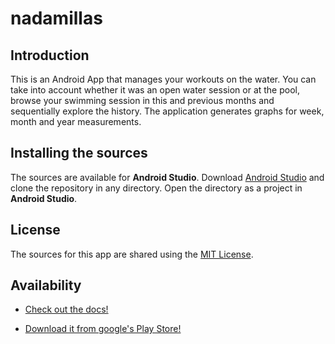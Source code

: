 # nadamillas

## Introduction

This is an Android App that manages your workouts on the water. You can take into account whether it was an open water session or at the pool, browse your swimming session in this and previous months and sequentially explore the history. The application generates graphs for week, month and year measurements.

## Installing the sources

The sources are available for **Android Studio**. Download [Android Studio](https://developers.android.com/) and clone the repository in any directory. Open the directory as a project in **Android Studio**.

## License

The sources for this app are shared using the [MIT License](LICENSE).

## Availability

- [Check out the docs!](https://baltasarq.github.io/nadamillas/)

- [Download it from google's Play Store!](https://play.google.com/store/apps/details?id=com.devbaltasarq.nadamillas)
